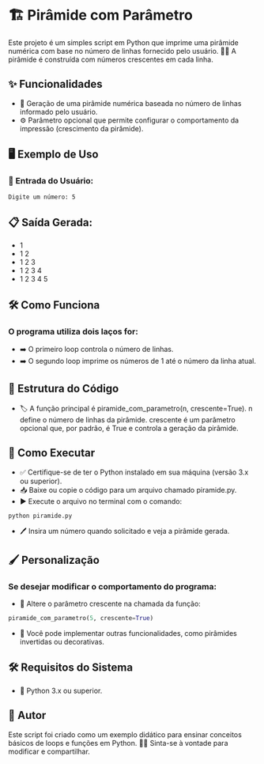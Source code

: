 # 🏗️ Pirâmide com Parâmetro

Este projeto é um simples script em Python que imprime uma pirâmide numérica com base no número de linhas fornecido pelo usuário. 🐍✨ A pirâmide é construída com números crescentes em cada linha.

## ✨ Funcionalidades
- 🧮 Geração de uma pirâmide numérica baseada no número de linhas informado pelo usuário.
- ⚙️ Parâmetro opcional que permite configurar o comportamento da impressão (crescimento da pirâmide).

## 🖥️ Exemplo de Uso
### 🔢 Entrada do Usuário:
```plaintext
Digite um número: 5
```
## 📋 Saída Gerada:

- 1
- 1 2
- 1 2 3
- 1 2 3 4
- 1 2 3 4 5

## 🛠️ Como Funciona
### O programa utiliza dois laços for:

- ➡️ O primeiro loop controla o número de linhas.
- ➡️ O segundo loop imprime os números de 1 até o número da linha atual.

## 📂 Estrutura do Código
- 🏷️ A função principal é piramide_com_parametro(n, crescente=True).
n define o número de linhas da pirâmide.
crescente é um parâmetro opcional que, por padrão, é True e controla a geração da pirâmide.

## 🚀 Como Executar
- ✅ Certifique-se de ter o Python instalado em sua máquina (versão 3.x ou superior).
- 📥 Baixe ou copie o código para um arquivo chamado piramide.py.
- ▶️ Execute o arquivo no terminal com o comando:
```python
python piramide.py
```
- 🖊️ Insira um número quando solicitado e veja a pirâmide gerada.

## 🖌️ Personalização
### Se desejar modificar o comportamento do programa:

- 🔄 Altere o parâmetro crescente na chamada da função:
```python
piramide_com_parametro(5, crescente=True)
```
- 🌟 Você pode implementar outras funcionalidades, como pirâmides invertidas ou decorativas.

## 🛠️ Requisitos do Sistema
- 🐍 Python 3.x ou superior.

## 👤 Autor
Este script foi criado como um exemplo didático para ensinar conceitos básicos de loops e funções em Python. 🧠💡 Sinta-se à vontade para modificar e compartilhar.